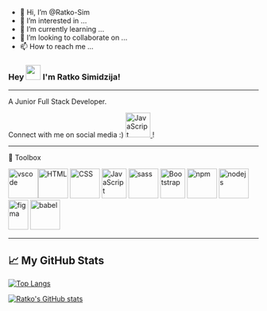 - 👋 Hi, I’m @Ratko-Sim
- 👀 I’m interested in ...
- 🌱 I’m currently learning ...
- 💞️ I’m looking to collaborate on ...
- 📫 How to reach me ...

### Hey <img src="https://raw.githubusercontent.com/MartinHeinz/MartinHeinz/master/wave.gif" width="30px"> I'm Ratko Simidzija!

---

A Junior Full Stack Developer.

Connect with me on social media :)
[<img src="https://cdn.jsdelivr.net/gh/devicons/devicon/icons/linkedin/linkedin-original.svg" alt="JavaScript" width="50" height="50"/>
](https://linkedin.com/in/ratkosimidzija)!

---

🧰 Toolbox


<img src="https://cdn.jsdelivr.net/gh/devicons/devicon/icons/vscode/vscode-original.svg" alt="vscode" width="60" height="60"/><img src="https://cdn.jsdelivr.net/gh/devicons/devicon/icons/html5/html5-original.svg" alt="HTML" width="60" height="60"/>
<img src="https://cdn.jsdelivr.net/gh/devicons/devicon/icons/css3/css3-original.svg" alt="CSS" width="60" height="60"/>
<img src="https://cdn.jsdelivr.net/gh/devicons/devicon/icons/javascript/javascript-original.svg" alt="JavaScript" width="50" height="60"/>
<img src="https://cdn.jsdelivr.net/gh/devicons/devicon/icons/sass/sass-original.svg" alt="sass" width="60" height="60"/>
<img src="https://cdn.jsdelivr.net/gh/devicons/devicon/icons/bootstrap/bootstrap-plain.svg" alt="Bootstrap" width="50" height="60"/>
<img src="https://cdn.jsdelivr.net/gh/devicons/devicon/icons/npm/npm-original-wordmark.svg" alt="npm" width="60" height="60"/>
<img src="https://cdn.jsdelivr.net/gh/devicons/devicon/icons/nodejs/nodejs-plain-wordmark.svg" alt="nodejs" width="60" height="60"/>
<img src="https://cdn.jsdelivr.net/gh/devicons/devicon/icons/figma/figma-original.svg" alt="figma" width="40" height="60"/>
<img src="https://cdn.jsdelivr.net/gh/devicons/devicon/icons/babel/babel-original.svg" alt="babel" width="60" height="60"/>



---

## &#x1f4c8; My GitHub Stats

[![Top Langs](https://github-readme-stats.vercel.app/api/top-langs/?username=mattupham&hide=shell&theme=radical)](https://github.com/ratko-sim)

[![Ratko's GitHub stats](https://github-readme-stats.vercel.app/api?username=mattupham&theme=radical)](https://github.com/ratko-sim)
